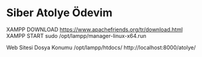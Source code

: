 # Siber Atolye Ödevim

XAMPP DOWNLOAD
https://www.apachefriends.org/tr/download.html
XAMPP START
sudo /opt/lampp/manager-linux-x64.run

Web Sitesi Dosya Konumu
/opt/lampp/htdocs/
http://localhost:8000/atolye/



